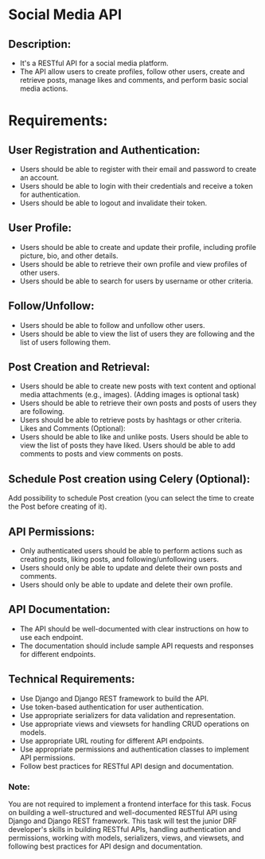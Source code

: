 # Social Media API

## Description:
- It's a RESTful API for a social media platform. 
- The API allow users to create profiles, follow other users, 
create and retrieve posts, manage likes and comments, and perform basic 
social media actions.

# Requirements:

## User Registration and Authentication:
- Users should be able to register with their email and password to create an account.
- Users should be able to login with their credentials and receive a token for authentication.
- Users should be able to logout and invalidate their token.

## User Profile:
- Users should be able to create and update their profile, including profile picture, bio, and other details.
- Users should be able to retrieve their own profile and view profiles of other users.
- Users should be able to search for users by username or other criteria.

## Follow/Unfollow:
- Users should be able to follow and unfollow other users.
- Users should be able to view the list of users they are following and the list of users following them.

## Post Creation and Retrieval:
- Users should be able to create new posts with text content and optional media attachments
(e.g., images). (Adding images is optional task)
- Users should be able to retrieve their own posts and posts of users they are following.
- Users should be able to retrieve posts by hashtags or other criteria.
Likes and Comments (Optional):
- Users should be able to like and unlike posts. Users should be able to view the list
of posts they have liked. Users should be able to add comments to posts and view comments on posts.

## Schedule Post creation using Celery (Optional):
Add possibility to schedule Post creation (you can select the time to create the Post before creating of it).

## API Permissions:
- Only authenticated users should be able to perform actions such as creating posts, 
liking posts, and following/unfollowing users.
- Users should only be able to update and delete their own posts and comments.
- Users should only be able to update and delete their own profile.

## API Documentation:
- The API should be well-documented with clear instructions on how to use each endpoint.
- The documentation should include sample API requests and responses for different endpoints.

## Technical Requirements:
- Use Django and Django REST framework to build the API.
- Use token-based authentication for user authentication.
- Use appropriate serializers for data validation and representation.
- Use appropriate views and viewsets for handling CRUD operations on models.
- Use appropriate URL routing for different API endpoints.
- Use appropriate permissions and authentication classes to implement API permissions.
- Follow best practices for RESTful API design and documentation.

### Note: 
You are not required to implement a frontend interface for this task. 
Focus on building a well-structured and well-documented RESTful API using Django
and Django REST framework. This task will test the junior DRF developer's skills
in building RESTful APIs, handling authentication and permissions, working with models,
serializers, views, and viewsets, and following best practices for API design and documentation.
